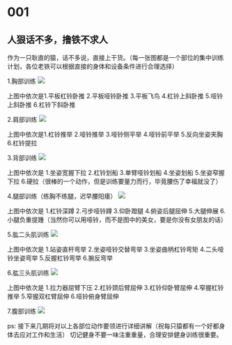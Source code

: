 # 001
## 人狠话不多，撸铁不求人
作为一只耿直的猿，话不多说，直接上干货。（每一张图都是一个部位的集中训练计划，各位老铁可以根据直接的身体和设备条件进行合理选择）


1.胸部训练
![](http://wxgym.oss-cn-hangzhou.aliyuncs.com/001/001.jpeg?Expires=1542533446&OSSAccessKeyId=TMP.AQGI17OPt-gMzsNk8vJQ8wOFpFDDJGUd8qSMxqKyTEhcYP6H7r2xDuweSZdpADAtAhUAxdNO677W7kVhhCMvhLkvQEBqrMMCFGRkHRnun4D-aj4cpRmBRP14_F2c&Signature=HOqxbowpJRjxfCbEhlpWBNJmAjI%3D)

上图中依次是1.平板杠铃卧推 2.平板哑铃卧推 3.平板飞鸟 4.杠铃上斜卧推  5.哑铃上斜卧推 6.杠铃下斜卧推


2.肩部训练
![](http://wxgym.oss-cn-hangzhou.aliyuncs.com/001/002.jpeg?Expires=1542533469&OSSAccessKeyId=TMP.AQGI17OPt-gMzsNk8vJQ8wOFpFDDJGUd8qSMxqKyTEhcYP6H7r2xDuweSZdpADAtAhUAxdNO677W7kVhhCMvhLkvQEBqrMMCFGRkHRnun4D-aj4cpRmBRP14_F2c&Signature=djN5EhhTY276VtxPlJxcPyVN81M%3D)

上图中依次是1.杠铃推举 2.哑铃推举 3.哑铃侧平举 4.哑铃前平举 5.反向坐姿夹胸 6.杠铃提拉


3.背部训练
![](http://wxgym.oss-cn-hangzhou.aliyuncs.com/001/003.jpeg?Expires=1542533483&OSSAccessKeyId=TMP.AQGI17OPt-gMzsNk8vJQ8wOFpFDDJGUd8qSMxqKyTEhcYP6H7r2xDuweSZdpADAtAhUAxdNO677W7kVhhCMvhLkvQEBqrMMCFGRkHRnun4D-aj4cpRmBRP14_F2c&Signature=weaxSE3J6xMgo%2FWReVJ2hDnqruw%3D)

上图中依次是 1.坐姿宽握下拉 2.杠铃划船 3.单臂哑铃划船 4.坐姿划船 5.坐姿窄握下拉 6.硬拉（很棒的一个动作，但是训练要量力而行，毕竟腰伤了幸福就没了）


4.腿部训练（练胸不练腿，迟早腰阳痿）
![](http://wxgym.oss-cn-hangzhou.aliyuncs.com/001/004.jpeg?Expires=1542533496&OSSAccessKeyId=TMP.AQGI17OPt-gMzsNk8vJQ8wOFpFDDJGUd8qSMxqKyTEhcYP6H7r2xDuweSZdpADAtAhUAxdNO677W7kVhhCMvhLkvQEBqrMMCFGRkHRnun4D-aj4cpRmBRP14_F2c&Signature=DEUfkR5fw7%2BEvptiqemqSEexSlE%3D)

上图中依次是 1.杠铃深蹲 2.弓步哑铃蹲 3.仰卧蹬腿 4.俯姿后腿屈伸 5.大腿伸展 6.小腿负重提踵（当然你可以用哑铃，而不是图中的美女，要是你没有女朋友的话）


5.肱二头肌训练
![](http://wxgym.oss-cn-hangzhou.aliyuncs.com/001/005.jpeg?Expires=1542533517&OSSAccessKeyId=TMP.AQGI17OPt-gMzsNk8vJQ8wOFpFDDJGUd8qSMxqKyTEhcYP6H7r2xDuweSZdpADAtAhUAxdNO677W7kVhhCMvhLkvQEBqrMMCFGRkHRnun4D-aj4cpRmBRP14_F2c&Signature=1oF7hkYtNSoPsReZbIljLUXlEc0%3D)

上图中依次是 1.站姿直杆弯举  2.坐姿哑铃交替弯举 3.坐姿曲柄杠铃弯矩 4.二头哑铃坐姿弯举 5.反握杠铃弯举 6.腕反弯举


6.肱三头肌训练
![](http://wxgym.oss-cn-hangzhou.aliyuncs.com/001/006.jpeg?Expires=1542533539&OSSAccessKeyId=TMP.AQGI17OPt-gMzsNk8vJQ8wOFpFDDJGUd8qSMxqKyTEhcYP6H7r2xDuweSZdpADAtAhUAxdNO677W7kVhhCMvhLkvQEBqrMMCFGRkHRnun4D-aj4cpRmBRP14_F2c&Signature=j1R%2BDmSxGJPTKDbqAeDNJnEEUpY%3D)

上图中依次是 1.拉力器屈臂下压 2.杠铃颈后臂屈伸 3.杠铃仰卧臂屈伸 4.窄握杠铃推举 5.窄握双杠臂屈伸 6.哑铃俯身臂屈伸 

7.腹部训练
![](http://wxgym.oss-cn-hangzhou.aliyuncs.com/001/007.jpeg?Expires=1542533551&OSSAccessKeyId=TMP.AQGI17OPt-gMzsNk8vJQ8wOFpFDDJGUd8qSMxqKyTEhcYP6H7r2xDuweSZdpADAtAhUAxdNO677W7kVhhCMvhLkvQEBqrMMCFGRkHRnun4D-aj4cpRmBRP14_F2c&Signature=hkwdp3sTogZwYXzvxzVM3wfGCq8%3D)

ps: 接下来几期将对以上各部位动作要领进行详细讲解（祝每只猿都有一个好都身体去应对工作和生活）
     切记健身不要一味注重重量，合理安排健身训练很重要。


